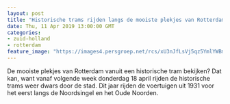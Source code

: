 ```yaml
---
layout: post
title: "Historische trams rijden langs de mooiste plekjes van Rotterdam"
date: Thu, 11 Apr 2019 13:00:00 GMT
categories: 
- zuid-holland 
- rotterdam 
feature_image: "https://images4.persgroep.net/rcs/xU3nJfLsVj5qz5YmlYWBmd4DBHQ/diocontent/145296255/_fitwidth/400/?appId=21791a8992982cd8da851550a453bd7f&quality=0.7"
---
```


De mooiste plekjes van Rotterdam vanuit een historische tram bekijken? Dat kan, want vanaf volgende week donderdag 18 april rijden de historische trams weer dwars door de stad. Dit jaar rijden de voertuigen uit 1931 voor het eerst langs de Noordsingel en het Oude Noorden.
